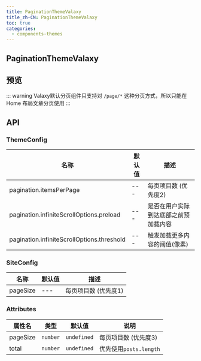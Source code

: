 ```yaml
---
title: PaginationThemeValaxy
title_zh-CN: PaginationThemeValaxy
toc: true
categories:
  - components-themes
---
```


## PaginationThemeValaxy

## 预览

<PaginationThemeValaxyPG />

::: warning
Valaxy默认分页组件只支持对 `/page/*` 这种分页方式，所以只能在 Home 布局文章分页使用
:::

## API

### ThemeConfig

| 名称                                       | 默认值 | 描述                                 |
| ------------------------------------------ | ------ | ------------------------------------ |
| pagination.itemsPerPage                    | ---    | 每页项目数 (优先度2)                 |
| pagination.infiniteScrollOptions.preload   | ---    | 是否在用户实际到达底部之前预加载内容 |
| pagination.infiniteScrollOptions.threshold | ---    | 触发加载更多内容的阈值(像素)         |

### SiteConfig

| 名称     | 默认值 | 描述                 |
| -------- | ------ | -------------------- |
| pageSize | ---    | 每页项目数 (优先度1) |

### Attributes

| 属性名   | 类型     | 默认值      | 说明                   |
| -------- | -------- | ----------- | ---------------------- |
| pageSize | `number` | `undefined` | 每页项目数 (优先度3)   |
| total    | `number` | `undefined` | 优先使用`posts.length` |

